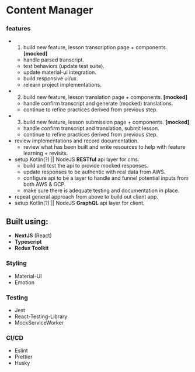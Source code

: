 # Content Manager

### features

- 1. build new feature, lesson transcription page + components. **[mocked]**
  - handle parsed transcript.
  - test behaviors (update test suite).
  - update material-ui integration.
  - build responsive ui/ux.
  - relearn project implementations.
- 2. build new feature, lesson translation page + components. **[mocked]**
  - handle confirm transcript and generate (mocked) translations.
  - continue to refine practices derived from previous step.
- 3. build new feature, lesson submission page + components. **[mocked]**
  - handle confirm transcript and translation, submit lesson.
  - continue to refine practices derived from previous step.
- review implementations and record documentation.
  - review what has been built and write resources to help with feature learning + revisits.
- setup Kotlin(?) || NodeJS **RESTful** api layer for cms.
  - build and test the api to provide mocked responses.
  - update responses to be authentic with real data from AWS.
  - configure api to be a layer to handle and funnel potential inputs from both AWS & GCP.
  - make sure there is adequate testing and documentation in place.
- repeat general approach from above to build out client app.
- setup Kotlin(?) || NodeJS **GraphQL** api layer for client.

## Built using:

- **NextJS** (React)
- **Typescript**
- **Redux Toolkit**

### Styling

- Material-UI
- Emotion

### Testing

- Jest
- React-Testing-Library
- MockServiceWorker

### CI/CD

- Eslint
- Prettier
- Husky
